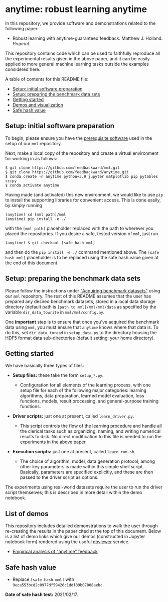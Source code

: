 # anytime: robust learning anytime

In this repository, we provide software and demonstrations related to the following paper:

- Robust learning with anytime-guaranteed feedback. Matthew J. Holland. *Preprint.*

This repository contains code which can be used to faithfully reproduce all the experimental results given in the above paper, and it can be easily applied to more general machine learning tasks outside the examples considered here.


A table of contents for this README file:

- <a href="#setup_init">Setup: initial software preparation</a>
- <a href="#setup_data">Setup: preparing the benchmark data sets</a>
- <a href="#start">Getting started</a>
- <a href="#demos">Demos and visualization</a>
- <a href="#safehash">Safe hash value</a>


<a id="setup_init"></a>
## Setup: initial software preparation

To begin, please ensure you have the <a href="https://github.com/feedbackward/mml#prerequisites">prerequisite software</a> used in the setup of our `mml` repository.

Next, make a local copy of the repository and create a virtual environment for working in as follows:

```
$ git clone https://github.com/feedbackward/mml.git
$ git clone https://github.com/feedbackward/anytime.git
$ conda create -n anytime python=3.9 jupyter matplotlib pip pytables scipy
$ conda activate anytime
```

Having made (and activated) this new environment, we would like to use `pip` to install the supporting libraries for convenient access. This is done easily, by simply running

```
(anytime) cd [mml path]/mml
(anytime) pip install -e ./
```

with the `[mml path]` placeholder replaced with the path to wherever you placed the repositories. If you desire a safe, tested version of `mml`, just run

```
(anytime) $ git checkout [safe hash mml]
```

and then do the `pip install -e ./` command mentioned above. The `[safe hash mml]` placeholder is to be replaced using the safe hash value given at the end of this document.


<a id="setup_data"></a>
## Setup: preparing the benchmark data sets

Please follow the instructions under <a href="https://github.com/feedbackward/mml#data">"Acquiring benchmark datasets"</a> using our `mml` repository. The rest of this README assumes that the user has prepared any desired benchmark datasets, stored in a local data storage directory (default path is `[path to mml]/mml/mml/data` as specified by the variable `dir_data_towrite` in `mml/mml/config.py`.

One __important__ step is to ensure that once you've acquired the benchmark data using `mml`, you must ensure that `anytime` knows where that data is. To do this, set `dir_data_toread` in `setup_data.py` to the directory housing the HDF5 format data sub-directories (default setting: your home directory).


<a id="start"></a>
## Getting started

We have basically three types of files:

- __Setup files:__ these take the form `setup_*.py`.
  - Configuration for all elements of the learning process, with one setup file for each of the following major categories: learning algorithms, data preparation, learned model evaluation, loss functions, models, result processing, and general-purpose training functions.

- __Driver scripts:__ just one at present, called `learn_driver.py`.
  - This script controls the flow of the learning procedure and handle all the clerical tasks such as organizing, naming, and writing numerical results to disk. No direct modification to this file is needed to run the experiments in the above paper.

- __Execution scripts:__ just one at present, called `learn_run.sh`.
  - The choice of algorithm, model, data generation protocol, among other key parameters is made within this simple shell script. Basically, parameters are specified explicitly, and these are then passed to the driver script as options.

The experiments using real-world datasets require the user to run the driver script themselves; this is described in more detail within the demo notebook.


<a id="demos"></a>
## List of demos

This repository includes detailed demonstrations to walk the user through re-creating the results in the paper cited at the top of this document. Below is a list of demo links which give our demos (constructed in Jupyter notebook form) rendered using the useful <a href="https://github.com/jupyter/nbviewer">nbviewer</a> service.

- <a href="https://nbviewer.jupyter.org/github/feedbackward/anytime/blob/main/anytime/demo.ipynb">Empirical analysis of "anytime" feedback</a>


<a id="safehash"></a>
## Safe hash value

- Replace `[safe hash mml]` with `9eca553bcd2c0977df59426c1ddf89b07808aebc`.

__Date of safe hash test:__ 2021/02/17.
